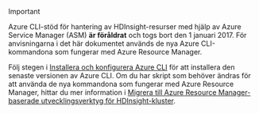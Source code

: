 > [!IMPORTANT]
> Azure CLI-stöd för hantering av HDInsight-resurser med hjälp av Azure Service Manager (ASM) **är föråldrat** och togs bort den 1 januari 2017. För anvisningarna i det här dokumentet används de nya Azure CLI-kommandona som fungerar med Azure Resource Manager.
> 
> Följ stegen i [Installera och konfigurera Azure CLI](../articles/cli-install-nodejs.md) för att installera den senaste versionen av Azure CLI. Om du har skript som behöver ändras för att använda de nya kommandona som fungerar med Azure Resource Manager, hittar du mer information i [Migrera till Azure Resource Manager-baserade utvecklingsverktyg för HDInsight-kluster](../articles/hdinsight/hdinsight-hadoop-development-using-azure-resource-manager.md).
> 
> 

